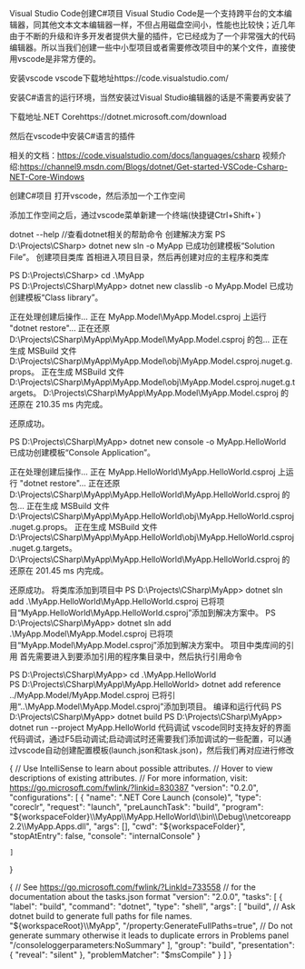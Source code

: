 Visual Studio Code创建C#项目
Visual Studio Code是一个支持跨平台的文本编辑器，同其他文本文本编辑器一样，不但占用磁盘空间小，性能也比较快；近几年由于不断的升级和许多开发者提供大量的插件，它已经成为了一个非常强大的代码编辑器。所以当我们创建一些中小型项目或者需要修改项目中的某个文件，直接使用vscode是非常方便的。

安装vscode
vscode下载地址https://code.visualstudio.com/

安装C#语言的运行环境，当然安装过Visual Studio编辑器的话是不需要再安装了

下载地址.NET Corehttps://dotnet.microsoft.com/download

然后在vscode中安装C#语言的插件


相关的文档：https://code.visualstudio.com/docs/languages/csharp
视频介绍:https://channel9.msdn.com/Blogs/dotnet/Get-started-VSCode-Csharp-NET-Core-Windows

创建C#项目
打开vscode，然后添加一个工作空间


添加工作空间之后，通过vscode菜单新建一个终端(快捷键Ctrl+Shift+`)

dotnet --help  //查看dotnet相关的帮助命令
创建解决方案
PS D:\Projects\CSharp> dotnet new sln -o MyApp
已成功创建模板“Solution File”。
创建项目类库
首相进入项目目录，然后再创建对应的主程序和类库

PS D:\Projects\CSharp> cd .\MyApp\
PS D:\Projects\CSharp\MyApp> dotnet new classlib -o  MyApp.Model
已成功创建模板“Class library”。

正在处理创建后操作...
正在 MyApp.Model\MyApp.Model.csproj 上运行 "dotnet restore"...
  正在还原 D:\Projects\CSharp\MyApp\MyApp.Model\MyApp.Model.csproj 的包...
  正在生成 MSBuild 文件 D:\Projects\CSharp\MyApp\MyApp.Model\obj\MyApp.Model.csproj.nuget.g.props。
  正在生成 MSBuild 文件 D:\Projects\CSharp\MyApp\MyApp.Model\obj\MyApp.Model.csproj.nuget.g.targets。
  D:\Projects\CSharp\MyApp\MyApp.Model\MyApp.Model.csproj 的还原在 210.35 ms 内完成。

还原成功。

PS D:\Projects\CSharp\MyApp> dotnet new console -o  MyApp.HelloWorld
已成功创建模板“Console Application”。

正在处理创建后操作...
正在 MyApp.HelloWorld\MyApp.HelloWorld.csproj 上运行 "dotnet restore"...
  正在还原 D:\Projects\CSharp\MyApp\MyApp.HelloWorld\MyApp.HelloWorld.csproj 的包...
  正在生成 MSBuild 文件 D:\Projects\CSharp\MyApp\MyApp.HelloWorld\obj\MyApp.HelloWorld.csproj.nuget.g.props。
  正在生成 MSBuild 文件 D:\Projects\CSharp\MyApp\MyApp.HelloWorld\obj\MyApp.HelloWorld.csproj.nuget.g.targets。
  D:\Projects\CSharp\MyApp\MyApp.HelloWorld\MyApp.HelloWorld.csproj 的还原在 201.45 ms 内完成。

还原成功。
将类库添加到项目中
PS D:\Projects\CSharp\MyApp> dotnet sln add  .\MyApp.HelloWorld\MyApp.HelloWorld.csproj
已将项目“MyApp.HelloWorld\MyApp.HelloWorld.csproj”添加到解决方案中。
PS D:\Projects\CSharp\MyApp> dotnet sln add  .\MyApp.Model\MyApp.Model.csproj
已将项目“MyApp.Model\MyApp.Model.csproj”添加到解决方案中。
项目中类库间的引用
首先需要进入到要添加引用的程序集目录中，然后执行引用命令

PS D:\Projects\CSharp\MyApp> cd .\MyApp.HelloWorld\
PS D:\Projects\CSharp\MyApp\MyApp.HelloWorld> dotnet add reference ../MyApp.Model/MyApp.Model.csproj
已将引用“..\MyApp.Model\MyApp.Model.csproj”添加到项目。
编译和运行代码
PS D:\Projects\CSharp\MyApp> dotnet build
PS D:\Projects\CSharp\MyApp> dotnet run --project MyApp.HelloWorld
代码调试
vscode同时支持友好的界面代码调试，通过F5启动调试;启动调试时还需要我们添加调试的一些配置，可以通过vscode自动创建配置模板(launch.json和task.json)，然后我们再对应进行修改

{
    // Use IntelliSense to learn about possible attributes.
    // Hover to view descriptions of existing attributes.
    // For more information, visit: https://go.microsoft.com/fwlink/?linkid=830387
    "version": "0.2.0",
    "configurations": [
        {
            "name": ".NET Core Launch (console)",
            "type": "coreclr",
            "request": "launch",
            "preLaunchTask": "build",
            "program": "${workspaceFolder}\\MyApp\\MyApp.HelloWorld\\bin\\Debug\\netcoreapp2.2\\MyApp.Apps.dll",
            "args": [],
            "cwd": "${workspaceFolder}",
            "stopAtEntry": false,
            "console": "internalConsole"
        }

    ]
}

{
    // See https://go.microsoft.com/fwlink/?LinkId=733558
    // for the documentation about the tasks.json format
    "version": "2.0.0",
    "tasks": [
        {
            "label": "build",
            "command": "dotnet",
            "type": "shell",
            "args": [
                "build",
                // Ask dotnet build to generate full paths for file names.
                "${workspaceRoot}\\MyApp",
                "/property:GenerateFullPaths=true",
                // Do not generate summary otherwise it leads to duplicate errors in Problems panel
                "/consoleloggerparameters:NoSummary"
            ],
            "group": "build",
            "presentation": {
                "reveal": "silent"
            },
            "problemMatcher": "$msCompile"
        }
    ]
}
 